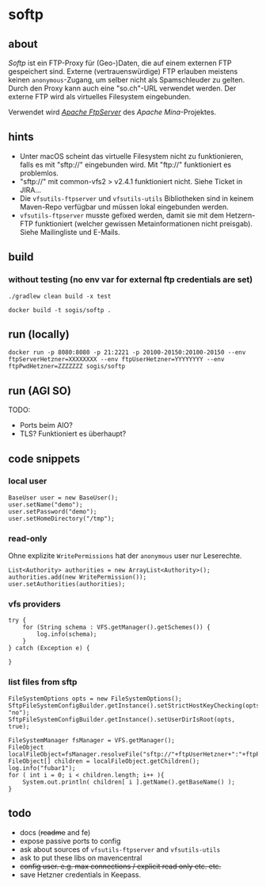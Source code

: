 # softp

## about
_Softp_ ist ein FTP-Proxy für (Geo-)Daten, die auf einem externen FTP gespeichert sind. Externe (vertrauenswürdige) FTP erlauben meistens keinen `anonymous`-Zugang, um selber nicht als Spamschleuder zu gelten. Durch den Proxy kann auch eine "so.ch"-URL verwendet werden. Der externe FTP wird als virtuelles Filesystem eingebunden.

Verwendet wird [_Apache FtpServer_](https://mina.apache.org/ftpserver-project/) des _Apache Mina_-Projektes.

## hints
- Unter macOS scheint das virtuelle Filesystem nicht zu funktionieren, falls es mit "sftp://" eingebunden wird. Mit "ftp://" funktioniert es problemlos.
- "sftp://" mit common-vfs2 > v2.4.1 funktioniert nicht. Siehe Ticket in JIRA...
- Die `vfsutils-ftpserver` und `vfsutils-utils` Bibliotheken sind in keinem Maven-Repo verfügbar und müssen lokal eingebunden werden.
- `vfsutils-ftpserver` musste gefixed werden, damit sie mit dem Hetzern-FTP funktioniert (welcher gewissen Metainformationen nicht preisgab). Siehe Mailingliste und E-Mails.

## build

### without testing (no env var for external ftp credentials are set)
```
./gradlew clean build -x test
```

```
docker build -t sogis/softp .
```

## run  (locally)
```
docker run -p 8080:8080 -p 21:2221 -p 20100-20150:20100-20150 --env ftpServerHetzner=XXXXXXXX --env ftpUserHetzner=YYYYYYYY --env ftpPwdHetzner=ZZZZZZZ sogis/softp
```

## run (AGI SO)

TODO: 
- Ports beim AIO?
- TLS? Funktioniert es überhaupt?

## code snippets

### local user
```
BaseUser user = new BaseUser();
user.setName("demo");
user.setPassword("demo");
user.setHomeDirectory("/tmp");
```

### read-only
Ohne explizite `WritePermissions` hat der `anonymous` user nur Leserechte.

```
List<Authority> authorities = new ArrayList<Authority>();
authorities.add(new WritePermission());
user.setAuthorities(authorities);
```

### vfs providers
```
try {
    for (String schema : VFS.getManager().getSchemes()) {
        log.info(schema);
    }
} catch (Exception e) {
    
}
```

### list files from sftp
```
FileSystemOptions opts = new FileSystemOptions();
SftpFileSystemConfigBuilder.getInstance().setStrictHostKeyChecking(opts, "no");
SftpFileSystemConfigBuilder.getInstance().setUserDirIsRoot(opts, true);

FileSystemManager fsManager = VFS.getManager();
FileObject localFileObject=fsManager.resolveFile("sftp://"+ftpUserHetzner+":"+ftpPwdHetzner+"@"+ftpServerHetzner+"/");
FileObject[] children = localFileObject.getChildren();
log.info("fubar1");
for ( int i = 0; i < children.length; i++ ){
    System.out.println( children[ i ].getName().getBaseName() );
}
```

## todo
- docs (~~readme~~ and fe)
- expose passive ports to config
- ask about sources of `vfsutils-ftpserver` and `vfsutils-utils`
- ask to put these libs on mavencentral
- ~~config user. e.g. max connections / explicit read only etc. etc.~~
- save Hetzner credentials in Keepass.
